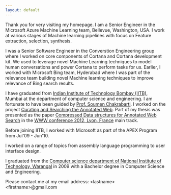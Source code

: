 ```yaml
---
layout: default
---
```


Thank you for very visiting my homepage. I am a Senior Engineer in the Microsoft Azure Machine Learning team, Bellevue, Washington, USA. I work at various stages of Machine learning pipelines with focus on Feature extraction, selection, synthesis.

I was a Senior Software Engineer in the Converstion Engineering group where I worked on core components of Cortana and Cortana development kit. We used to leverage novel Machine Learning techniques to model human conversations and power Cortana to perform tasks for us. Earlier,  I worked with Microsoft Bing team, Hyderabad where I was part of the relevance team building novel Machine learning techniques to improve relevance of Bing search results.

I have graduated from [Indian Institute of Technology Bombay (IITB)](http://www.iitb.ac.in), Mumbai at the department of computer science and engineering. I am fortunate to have been guided by [Prof. Soumen Chakrabarti](http://www.cse.iitb.ac.in/~soumen). I worked on the project [Curating and Searching the Annotated Web](https://www.cse.iitb.ac.in/~soumen/doc/CSAW/). Part of my thesis was presented as the paper [Compressed Data structures for Annotated Web Search](https://www.cse.iitb.ac.in/~soumen/doc/www2012/Cads.pdf) in the [WWW conference 2012, Lyon, France](http://www2012.wwwconference.org/) main track.

Before joining IITB, I worked with Microsoft as part of the APEX Program from Jul'09 - Jun'10.

I worked on a range of topics from assembly language programming to user interface design.

I graduated from the [Computer science department of National Institute of Technology, Warangal](https://www.nitw.ac.in/department/cse/) in 2009 with a Bachelor degree in Computer Science and Engineering.

Please contact me at my email address: \<lastname\>\<firstname\>@gmail.com
